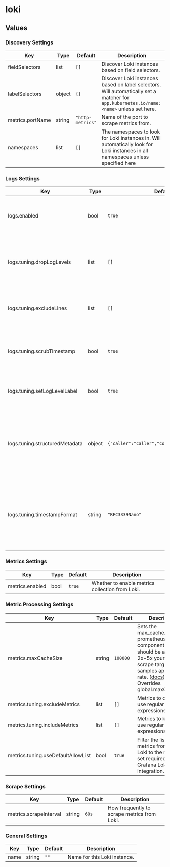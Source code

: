 # loki

## Values

### Discovery Settings

| Key | Type | Default | Description |
|-----|------|---------|-------------|
| fieldSelectors | list | `[]` | Discover Loki instances based on field selectors. |
| labelSelectors | object | `{}` | Discover Loki instances based on label selectors. Will automatically set a matcher for `app.kubernetes.io/name: <name>` unless set here. |
| metrics.portName | string | `"http-metrics"` | Name of the port to scrape metrics from. |
| namespaces | list | `[]` | The namespaces to look for Loki instances in. Will automatically look for Loki instances in all namespaces unless specified here |

### Logs Settings

| Key | Type | Default | Description |
|-----|------|---------|-------------|
| logs.enabled | bool | `true` | Whether to enable special processing of Loki pod logs. |
| logs.tuning.dropLogLevels | list | `[]` | The log levels to drop. Will automatically keep all log levels unless specified here. |
| logs.tuning.excludeLines | list | `[]` | Line patterns (valid RE2 regular expression)to exclude from the logs. |
| logs.tuning.scrubTimestamp | bool | `true` | Whether or not the timestamp should be scrubbed from the log line |
| logs.tuning.setLogLevelLabel | bool | `true` | Whether or not the log level should be set as a label. |
| logs.tuning.structuredMetadata | object | `{"caller":"caller","component":"component"}` | The structured metadata mappings to set. To not set any structured metadata, set this to an empty object (e.g. `{}`) |
| logs.tuning.timestampFormat | string | `"RFC3339Nano"` | The timestamp format to use for the log line, if not set the default timestamp which is the collection will be used for the log line |

### Metrics Settings

| Key | Type | Default | Description |
|-----|------|---------|-------------|
| metrics.enabled | bool | `true` | Whether to enable metrics collection from Loki. |

### Metric Processing Settings

| Key | Type | Default | Description |
|-----|------|---------|-------------|
| metrics.maxCacheSize | string | `100000` | Sets the max_cache_size for prometheus.relabel component. This should be at least 2x-5x your largest scrape target or samples appended rate. ([docs](https://grafana.com/docs/alloy/latest/reference/components/prometheus.relabel/#arguments)) Overrides global.maxCacheSize |
| metrics.tuning.excludeMetrics | list | `[]` | Metrics to drop. Can use regular expressions. |
| metrics.tuning.includeMetrics | list | `[]` | Metrics to keep. Can use regular expressions. |
| metrics.tuning.useDefaultAllowList | bool | `true` | Filter the list of metrics from Grafana Loki to the minimal set required for the Grafana Loki integration. |

### Scrape Settings

| Key | Type | Default | Description |
|-----|------|---------|-------------|
| metrics.scrapeInterval | string | `60s` | How frequently to scrape metrics from Loki. |

### General Settings

| Key | Type | Default | Description |
|-----|------|---------|-------------|
| name | string | `""` | Name for this Loki instance. |

